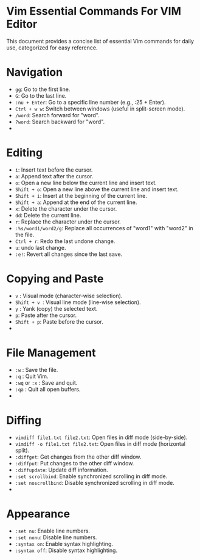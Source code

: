 # Vim Essential Commands For VIM Editor

This document provides a concise list of essential Vim commands for daily use, categorized for easy reference.

# Navigation

- `gg`: Go to the first line.
- `G`: Go to the last line.
- `:nu + Enter`: Go to a specific line number (e.g., :25 + Enter).
- `Ctrl + w w`: Switch between windows (useful in split-screen mode).
- `/word`: Search forward for "word".
- `?word`: Search backward for "word".
- 
# Editing

- `i`: Insert text before the cursor.
- `a`: Append text after the cursor.
- `o`: Open a new line below the current line and insert text.
- `Shift + o`: Open a new line above the current line and insert text.
- `Shift + i`: Insert at the beginning of the current line.
- `Shift + a`: Append at the end of the current line.
- `x`: Delete the character under the cursor.
- `dd`: Delete the current line.
- `r`: Replace the character under the cursor.
- `:%s/word1/word2/g`: Replace all occurrences of "word1" with "word2" in the file.
- `Ctrl + r`: Redo the last undone change.
- `u`: undo last change.
- `:e!`: Revert all changes since the last save.
# Copying and Paste

- `v` : Visual mode (character-wise selection).
- `Shift + v `: Visual line mode (line-wise selection).
- `y` : Yank (copy) the selected text.
- `p`: Paste after the cursor.
- `Shift + p`: Paste before the cursor.
- 
# File Management
- `:w` : Save the file.
- `:q` : Quit Vim.
- `:wq` or `:x` : Save and quit.
- `:qa` : Quit all open buffers.
- 
# Diffing

- `vimdiff file1.txt file2.txt`: Open files in diff mode (side-by-side).
- `vimdiff -o file1.txt file2.txt`: Open files in diff mode (horizontal split).
- `:diffget`: Get changes from the other diff window.
- `:diffput`: Put changes to the other diff window.
- `:diffupdate`: Update diff information.
- `:set scrollbind`: Enable synchronized scrolling in diff mode.
- `:set noscrollbind`: Disable synchronized scrolling in diff mode.
- 
# Appearance

- `:set nu`: Enable line numbers.
- `:set nonu`: Disable line numbers.
- `:syntax on`: Enable syntax highlighting.
- `:syntax off`: Disable syntax highlighting.



